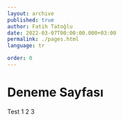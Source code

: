 ```yaml
---
layout: archive
published: true
author: Fatih Tatoğlu
date: 2022-03-07T00:00:00.000+03:00
permalink: ./pages.html
language: tr

order: 0
---
```


# Deneme Sayfası

Test 1 2 3
